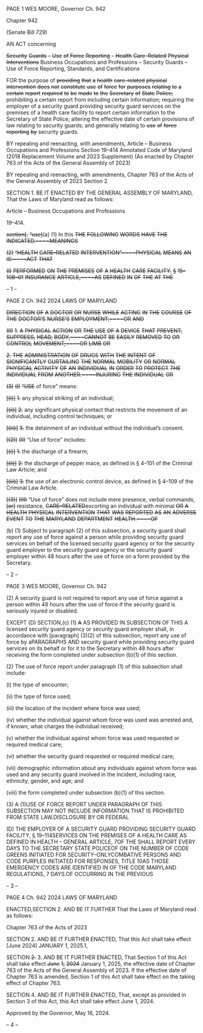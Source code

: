 PAGE 1
WES MOORE, Governor Ch. 942

Chapter 942

(Senate Bill 729)

AN ACT concerning

~~Security~~ ~~Guards~~ ~~–~~ ~~Use~~ ~~of~~ ~~Force~~ ~~Reporting~~ ~~–~~ ~~Health~~ ~~Care–Related~~ ~~Physical~~
~~Interventions~~
Business Occupations and Professions – Security Guards – Use of Force
Reporting, Standards, and Certifications

FOR the purpose of ~~providing~~ ~~that~~ ~~a~~ ~~health~~ ~~care–related~~ ~~physical~~ ~~intervention~~ ~~does~~ ~~not~~
~~constitute~~ ~~use~~ ~~of~~ ~~force~~ ~~for~~ ~~purposes~~ ~~relating~~ ~~to~~ ~~a~~ ~~certain~~ ~~report~~ ~~required~~ ~~to~~ ~~be~~ ~~made~~
~~to~~ ~~the~~ ~~Secretary~~ ~~of~~ ~~State~~ ~~Police;~~ prohibiting a certain report from including certain
information; requiring the employer of a security guard providing security guard
services on the premises of a health care facility to report certain information to the
Secretary of State Police; altering the effective date of certain provisions of law
relating to security guards; and generally relating to ~~use~~ ~~of~~ ~~force~~ ~~reporting~~ ~~by~~
security guards.

BY repealing and reenacting, with amendments,
Article – Business Occupations and Professions
Section 19–414
Annotated Code of Maryland
(2018 Replacement Volume and 2023 Supplement)
(As enacted by Chapter 763 of the Acts of the General Assembly of 2023)

BY repealing and reenacting, with amendments,
Chapter 763 of the Acts of the General Assembly of 2023
Section 2

SECTION 1. BE IT ENACTED BY THE GENERAL ASSEMBLY OF MARYLAND,
That the Laws of Maryland read as follows:

Article – Business Occupations and Professions

19–414.

~~section[,~~ ~~“use]~~(a) (1) In this ~~THE~~ ~~FOLLOWING~~ ~~WORDS~~ ~~HAVE~~ ~~THE~~
~~INDICATED.~~~~MEANINGS~~

~~(2)~~ ~~“HEALTH~~ ~~CARE–RELATED~~ ~~INTERVENTION”~~~~PHYSICAL~~ ~~MEANS~~ ~~AN~~
~~IS:~~~~ACT~~ ~~THAT~~

~~(I)~~ ~~PERFORMED~~ ~~ON~~ ~~THE~~ ~~PREMISES~~ ~~OF~~ ~~A~~ ~~HEALTH~~ ~~CARE~~
~~FACILITY,~~ ~~§~~ ~~15–10B–01~~ ~~INSURANCE~~ ~~ARTICLE,~~~~AS~~ ~~DEFINED~~ ~~IN~~ ~~OF~~ ~~THE~~ ~~AT~~ ~~THE~~

– 1 –

PAGE 2
Ch. 942 2024 LAWS OF MARYLAND

~~DIRECTION~~ ~~OF~~ ~~A~~ ~~DOCTOR~~ ~~OR~~ ~~NURSE~~ ~~WHILE~~ ~~ACTING~~ ~~IN~~ ~~THE~~ ~~COURSE~~ ~~OF~~ ~~THE~~
~~DOCTOR’S~~ ~~NURSE’S~~ ~~EMPLOYMENT;~~~~OR~~ ~~AND~~

~~(II)~~ ~~1.~~ ~~A~~ ~~PHYSICAL~~ ~~ACTION~~ ~~OR~~ ~~THE~~ ~~USE~~ ~~OF~~ ~~A~~ ~~DEVICE~~ ~~THAT~~
~~PREVENT,~~ ~~SUPPRESS,~~ ~~HEAD,~~ ~~BODY,~~~~CANNOT~~ ~~BE~~ ~~EASILY~~ ~~REMOVED~~ ~~TO~~ ~~OR~~ ~~CONTROL~~
~~MOVEMENT;~~~~OR~~ ~~LIMB~~ ~~OR~~

~~2.~~ ~~THE~~ ~~ADMINISTRATION~~ ~~OF~~ ~~DRUGS~~ ~~WITH~~ ~~THE~~ ~~INTENT~~
~~OF~~ ~~SIGNIFICANTLY~~ ~~CURTAILING~~ ~~THE~~ ~~NORMAL~~ ~~MOBILITY~~ ~~OR~~ ~~NORMAL~~ ~~PHYSICAL~~
~~ACTIVITY~~ ~~OF~~ ~~AN~~ ~~INDIVIDUAL~~ ~~IN~~ ~~ORDER~~ ~~TO~~ ~~PROTECT~~ ~~THE~~ ~~INDIVIDUAL~~ ~~FROM~~
~~ANOTHER.~~~~INJURING~~ ~~THE~~ ~~INDIVIDUAL~~ ~~OR~~

~~(3)~~ ~~(I)~~ ~~“USE~~ of force” means:

~~[(i)]~~ ~~1.~~ any physical striking of an individual;

~~[(ii)]~~ ~~2.~~ any significant physical contact that restricts the
movement of an individual, including control techniques; or

~~[(iii)]~~ ~~3.~~ the detainment of an individual without the individual’s
consent.

~~[(2)]~~ ~~(II)~~ “Use of force” includes:

~~[(i)]~~ ~~1.~~ the discharge of a firearm;

~~[(ii)]~~ ~~2.~~ the discharge of pepper mace, as defined in § 4–101 of the
Criminal Law Article; and

~~[(iii)]~~ ~~3.~~ the use of an electronic control device, as defined in §
4–109 of the Criminal Law Article.

~~[(3)]~~ ~~(III)~~ “Use of force” does not include mere presence, verbal commands,
~~[or]~~ resistance, ~~CARE–RELATED~~escorting an individual with minimal ~~OR~~ ~~A~~ ~~HEALTH~~
~~PHYSICAL~~ ~~INTERVENTION~~ ~~THAT~~ ~~WAS~~ ~~REPORTED~~ ~~AS~~ ~~AN~~ ~~ADVERSE~~ ~~EVENT~~ ~~TO~~ ~~THE~~
~~MARYLAND~~ ~~DEPARTMENT~~ ~~HEALTH.~~~~OF~~

(b) (1) Subject to paragraph (2) of this subsection, a security guard shall report
any use of force against a person while providing security guard services on behalf of the
licensed security guard agency or for the security guard employer to the security guard
agency or the security guard employer within 48 hours after the use of force on a form
provided by the Secretary.

– 2 –

PAGE 3
WES MOORE, Governor Ch. 942

(2) A security guard is not required to report any use of force against a
person within 48 hours after the use of force if the security guard is seriously injured or
disabled.

EXCEPT (D) SECTION,(c) (1) ~~A~~ AS PROVIDED IN SUBSECTION OF THIS A
licensed security guard agency or security guard employer shall, in accordance with
[paragraph] (3)(2) of this subsection, report any use of force by aPARAGRAPHS AND
security guard while providing security guard services on its behalf or for it to the Secretary
within 48 hours after receiving the form completed under subsection (b)(1) of this section.

(2) The use of force report under paragraph (1) of this subsection shall
include:

(i) the type of encounter;

(ii) the type of force used;

(iii) the location of the incident where force was used;

(iv) whether the individual against whom force was used was
arrested and, if known, what charges the individual received;

(v) whether the individual against whom force was used requested
or required medical care;

(vi) whether the security guard requested or required medical care;

(vii) demographic information about any individuals against whom
force was used and any security guard involved in the incident, including race, ethnicity,
gender, and age; and

(viii) the form completed under subsection (b)(1) of this section.

(3) A (1)USE OF FORCE REPORT UNDER PARAGRAPH OF THIS
SUBSECTION MAY NOT INCLUDE INFORMATION THAT IS PROHIBITED FROM
STATE LAW.DISCLOSURE BY OR FEDERAL

(D) THE EMPLOYER OF A SECURITY GUARD PROVIDING SECURITY GUARD
FACILITY, § 19–114SERVICES ON THE PREMISES OF A HEALTH CARE AS DEFINED IN
HEALTH – GENERAL ARTICLE, 7OF THE SHALL REPORT EVERY DAYS TO THE
SECRETARY STATE POLICEOF ON THE NUMBER OF CODE GREENS INITIATED FOR
SECURITY–ONLYCOMBATIVE PERSONS AND CODE PURPLES INITIATED FOR
RESPONSES, TITLE 10AS THOSE EMERGENCY CODES ARE IDENTIFIED IN OF THE
CODE MARYLAND REGULATIONS, 7 DAYS.OF OCCURRING IN THE PREVIOUS

– 3 –

PAGE 4
Ch. 942 2024 LAWS OF MARYLAND

ENACTED,SECTION 2. AND BE IT FURTHER That the Laws of Maryland read
as follows:

Chapter 763 of the Acts of 2023

SECTION 2. AND BE IT FURTHER ENACTED, That this Act shall take effect
[June 2024] JANUARY 1, 2025.1,

SECTION ~~2.~~ 3. AND BE IT FURTHER ENACTED, That Section 1 of this Act shall
take effect ~~June~~ ~~1,~~ ~~2024~~ January 1, 2025, the effective date of Chapter 763 of the Acts of
the General Assembly of 2023. If the effective date of Chapter 763 is amended, Section 1 of
this Act shall take effect on the taking effect of Chapter 763.

SECTION 4. AND BE IT FURTHER ENACTED, That, except as provided in Section
3 of this Act, this Act shall take effect June 1, 2024.

Approved by the Governor, May 16, 2024.

– 4 –